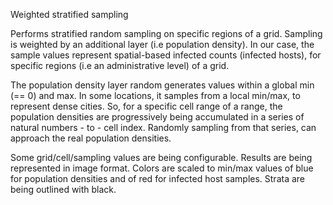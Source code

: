 Weighted stratified sampling

Performs stratified random sampling on specific regions of a grid. Sampling is weighted by an additional layer (i.e population density).
In our case, the sample values represent spatial-based infected counts (infected hosts), for specific regions (i.e an administrative level) of a grid.

The population density layer random generates values within a global min (== 0) and max. In some locations, it samples from a local min/max, to represent
dense cities. So, for a specific cell range of a range, the population densities are progressively being accumulated in a series of natural numbers - to - cell index. 
Randomly sampling from that series, can approach the real population densities.

Some grid/cell/sampling values are being configurable. Results are being represented in image format. Colors are scaled to min/max values of blue for population densities
and of red for infected host samples. Strata are being outlined with black.